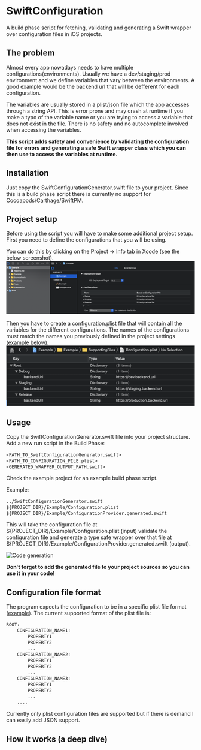 # SwiftConfiguration

A build phase script for fetching, validating and generating a Swift wrapper over configuration files in iOS projects.

## The problem
Almost every app nowadays needs to have multiple configurations(environments). Usually we have a dev/staging/prod environment and we define variables that vary between the environments. A good example would be the backend url that will be defferent for each configuration.

The variables are usually stored in a plist/json file which the app accesses through a string API. This is error prone and may crash at runtime if you make a typo of the variable name or you are trying to access a variable that does not exist in the file. There is no safety and no autocomplete involved when accessing the variables.

**This script adds safety and convenience by validating the configuration file for errors and generating a safe Swift wrapper class which you can then use to access the variables at runtime.**

## Installation

Just copy the SwiftConfigurationGenerator.swift file to your project. 
Since this is a build phase script there is currently no support for Cocoapods/Carthage/SwiftPM.

## Project setup
Before using the script you will have to make some additional project setup. First you need to define the configurations that you will be using.

You can do this by clicking on the Project -> Info tab in Xcode (see the below screenshot).
![Project Configuration](./Screenshots/project-configuration.png?raw=true "Project Configuration")

Then you have to create a configuration.plist file that will contain all the variables for the different configurations. The names of the configurations must match the names you previously defined in the project settings (example below). 
![Configuration file](./Screenshots/configuration-file.png?raw=true "Configuration file")

## Usage

Copy the SwiftConfigurationGenerator.swift file into your project structure.
Add a new run script in the Build Phase:
```
<PATH_TO_SwiftConfigurationGenerator.swift>  <PATH_TO_CONFIGURATION_FILE.plist> <GENERATED_WRAPPER_OUTPUT_PATH.swift>
```

Check the example project for an example build phase script.

Example:
```
../SwiftConfigurationGenerator.swift ${PROJECT_DIR}/Example/Configuration.plist ${PROJECT_DIR}/Example/ConfigurationProvider.generated.swift
```

This will take the configuration file at ${PROJECT_DIR}/Example/Configuration.plist (input) validate the configuration file and generate a type safe wrapper over that file at ${PROJECT_DIR}/Example/ConfigurationProvider.generated.swift (output).

![Code generation](./Screenshots/code-generation.gif?raw=true "Code generation")

**Don't forget to add the generated file to your project sources so you can use it in your code!**

## Configuration file format

The program expects the configuration to be in a specific plist file format ([example](Example/Example/Configuration.plist)).
The current supported format of the plist file is:
```
ROOT:
    CONFIGURATION_NAME1:
        PROPERTY1
        PROPERTY2
        ...
    CONFIGURATION_NAME2:
        PROPERTY1
        PROPERTY2
        ...
    CONFIGURATION_NAME3:
        PROPERTY1
        PROPERTY2
        ...
    ....
```

Currently only plist configuration files are supported but if there is demand I can easily add JSON support.

## How it works (a deep dive)
